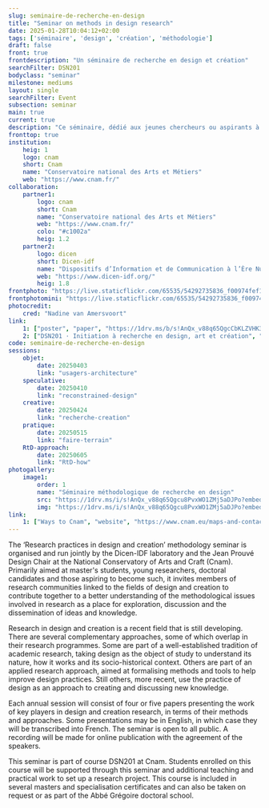 ```yaml
---
slug: seminaire-de-recherche-en-design
title: "Seminar on methods in design research"
date: 2025-01-28T10:04:12+02:00
tags: ['séminaire', 'design', 'création', 'méthodologie']
draft: false
front: true
frontdescription: "Un séminaire de recherche en design et création"
searchFilter: DSN201
bodyclass: "seminar"
milestone: mediums
layout: single
searchFilter: Event
subsection: seminar
main: true
current: true
description: "Ce séminaire, dédié aux jeunes chercheurs ou aspirants à le devenir, invite les communautés de recherche liées au design et à la création à contribuer ensemble à une meilleure compréhension des enjeux méthodologiques en recherche comme lieu d'exploration, de discussion et de dissémination des idées et des connaissances."
fronttop: true
institution:
    heig: 1
    logo: cnam
    short: Cnam
    name: "Conservatoire national des Arts et Métiers"
    web: "https://www.cnam.fr/"
collaboration:
    partner1:
        logo: cnam
        short: Cnam
        name: "Conservatoire national des Arts et Métiers"
        web: "https://www.cnam.fr/"
        colo: "#c1002a"
        heig: 1.2
    partner2:
        logo: dicen
        short: Dicen-idf
        name: "Dispositifs d’Information et de Communication à l’Ère Numérique – Paris, Ile de France (EA 7339)"
        web: "https://www.dicen-idf.org/"
        heig: 1.8
frontphoto: "https://live.staticflickr.com/65535/54292735836_f00974fef1_b.jpg"
frontphotomini: "https://live.staticflickr.com/65535/54292735836_f00974fef1.jpg"
photocredit: 
    cred: "Nadine van Amersvoort"
link:
    1: ["poster", "paper", "https://1drv.ms/b/s!AnQx_v88q65QgcCbKLZVHK3YRuvCaps?e=SzwP9D"]
    2: ["DSN201 · Initiation à recherche en design, art et création", "website", "http://localhost:1313/teaching/initiation-a-la-recherche-en-design-art-creation/"]
code: seminaire-de-recherche-en-design
sessions:
    objet:
        date: 20250403
        link: "usagers-architecture"
    speculative:
        date: 20250410
        link: "reconstrained-design"
    creative:
        date: 20250424
        link: "recherche-creation"
    pratique:
        date: 20250515
        link: "faire-terrain"
    RtD-approach:
        date: 20250605
        link: "RtD-how"
photogallery:
    image1:
        order: 1
        name: "Séminaire méthodologique de recherche en design"
        src: "https://1drv.ms/i/s!AnQx_v88q65Qgcu8PvxWO1ZMj5aDJPo?embed=1&width=400"
        img: "https://1drv.ms/i/s!AnQx_v88q65Qgcu8PvxWO1ZMj5aDJPo?embed=1&width=1413"
link: 
    1: ["Ways to Cnam", "website", "https://www.cnam.eu/maps-and-contacts/"]
---
```

The ‘Research practices in design and creation’ methodology seminar is organised and run jointly by the Dicen-IDF laboratory and the Jean Prouvé Design Chair at the National Conservatory of Arts and Craft (Cnam). Primarily aimed at master's students, young researchers, doctoral candidates and those aspiring to become such, it invites members of research communities linked to the fields of design and creation to contribute together to a better understanding of the methodological issues involved in research as a place for exploration, discussion and the dissemination of ideas and knowledge.

Research in design and creation is a recent field that is still developing. There are several complementary approaches, some of which overlap in their research programmes. Some are part of a well-established tradition of academic research, taking design as the object of study to understand its nature, how it works and its socio-historical context. Others are part of an applied research approach, aimed at formalising methods and tools to help improve design practices. Still others, more recent, use the practice of design as an approach to creating and discussing new knowledge.

Each annual session will consist of four or five papers presenting the work of key players in design and creation research, in terms of their methods and approaches. Some presentations may be in English, in which case they will be transcribed into French. 
The seminar is open to all public. A recording will be made for online publication with the agreement of the speakers.

This seminar is part of course DSN201 at Cnam. Students enrolled on this course will be supported through this seminar and additional teaching and practical work to set up a research project. This course is included in several masters and specialisation certificates and can also be taken on request or as part of the Abbé Grégoire doctoral school.